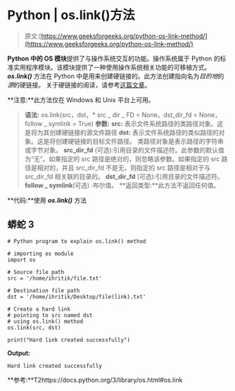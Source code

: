 # Python | os.link()方法

> 原文:[https://www.geeksforgeeks.org/python-os-link-method/](https://www.geeksforgeeks.org/python-os-link-method/)

**Python 中的 OS 模块**提供了与操作系统交互的功能。操作系统属于 Python 的标准实用程序模块。该模块提供了一种使用操作系统相关功能的可移植方式。
***os.link()*** 方法在 Python 中是用来创建硬链接的。此方法创建指向名为*目的地*的*源*的硬链接。
关于硬链接的阅读，请参考[这篇文章](https://www.geeksforgeeks.org/soft-hard-links-unixlinux/)。

**注意:**此方法仅在 Windows 和 Unix 平台上可用。

> **语法:** os.link(src，dst，* src _ dir _ FD = None，dst_dir_fd = None，follow _ symlink = True)
> **参数:**
> **src:** 表示文件系统路径的类路径对象。这是将为其创建硬链接的源文件路径
> **dst:** 表示文件系统路径的类似路径的对象。这是将创建硬链接的目标文件路径。
> 类路径对象是表示路径的字符串或字节对象。
> **src_dir_fd** (可选):引用目录的文件描述符。此参数的默认值为“无”。如果指定的 src 路径是绝对的，则忽略该参数。如果指定的 src 路径是相对的，并且 src_dir_fd 不是无，则指定的 src 路径是相对于与 src_dir_fd 相关联的目录的。
> **dst_dir_fd** (可选):引用目录的文件描述符。
> **follow _ symlink**(可选) :布尔值。
> **返回类型:**此方法不返回任何值。

**代码:**使用 ***os.link()*** 方法

## 蟒蛇 3

```
# Python program to explain os.link() method

# importing os module
import os

# Source file path
src = '/home/ihritik/file.txt'

# Destination file path
dst = '/home/ihritik/Desktop/file(link).txt'

# Create a hard link
# pointing to src named dst
# using os.link() method
os.link(src, dst)

print("Hard link created successfully")
```

**Output:** 

```
Hard link created successfully
```

**参考:**T2https://docs.python.org/3/library/os.html#os.link